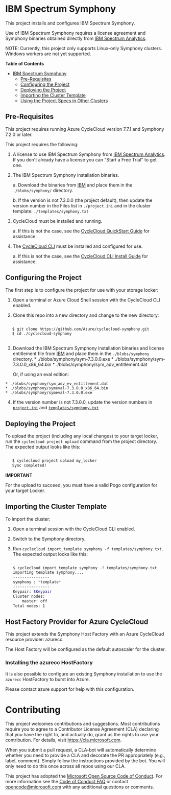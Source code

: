 # IBM Spectrum Symphony #

This project installs and configures IBM Spectrum Symphony.

Use of IBM Spectrum Symphony requires a license agreement and Symphony binaries obtained directly 
from [IBM Spectrum Analytics](https://www.ibm.com/us-en/marketplace/analytics-workload-management).


NOTE:
Currently, this project only supports Linux-only Symphony clusters.  Windows workers are not yet supported.

<!-- markdown-toc start - Don't edit this section. Run M-x markdown-toc-generate-toc again -->

**Table of Contents**

- [IBM Spectrum Symphony](#ibm-spectrum-symphony)
    - [Pre-Requisites](#pre-requisites)
    - [Configuring the Project](#configuring-the-project)
    - [Deploying the Project](#deploying-the-project)
    - [Importing the Cluster Template](#importing-the-cluster-template)
    - [Using the Project Specs in Other Clusters](#using-the-project-specs-in-other-clusters)

<!-- markdown-toc end -->


## Pre-Requisites ##

This project requires running Azure CycleCloud version 7.7.1 and Symphony 7.2.0 or later.

This project requires the following:

  1. A license to use IBM Spectrum Symphony from [IBM Spectrum Analytics](https://www.ibm.com/us-en/marketplace/analytics-workload-management).  If you don't already have a license you can "Start a Free Trial" to get one.
  
  2. The IBM Spectrum Symphony installation binaries.
  
     a. Download the binaries from [IBM](https://www.ibm.com/us-en/marketplace/analytics-workload-management) and place them in the `./blobs/symphony/` directory.
     
     b. If the version is not 7.3.0.0 (the project default), then update the version number in the Files list
        in `./project.ini` and in the cluster template: `./templates/symphony.txt`
     
  3. CycleCloud must be installed and running.

     a. If this is not the case, see the [CycleCloud QuickStart Guide](https://docs.microsoft.com/en-us/azure/cyclecloud/quickstart-install-cyclecloud) for
        assistance.

  4. The [CycleCloud CLI](https://docs.microsoft.com/en-us/azure/cyclecloud/install-cyclecloud-cli) must be installed and configured for use.
  
     a. If this is not the case, see the [CycleCloud CLI Install Guide](https://docs.microsoft.com/en-us/azure/cyclecloud/install-cyclecloud-cli) for
        assistance.


## Configuring the Project ##


The first step is to configure the project for use with your storage locker:

  1. Open a terminal or Azure Cloud Shell session with the CycleCloud CLI enabled.
  
  1. Clone this repo into a new directory and change to the new directory:

``` bash

   $ git clone https://github.com/Azure/cyclecloud-symphony.git
   $ cd ./cyclecloud-symphony
   
```
  3. Download the IBM Spectrum Symphony installation binaries and license entitlement file from [IBM](https://www.ibm.com/us-en/marketplace/analytics-workload-management) and place them in the `./blobs/symphony` directory.
    * ./blobs/symphony/sym-7.3.0.0.exe
    * ./blobs/symphony/sym-7.3.0.0_x86_64.bin
    * ./blobs/symphony/sym_adv_entitlement.dat
    
      Or, if using an eval edition:
      
    * ./blobs/symphony/sym_adv_ev_entitlement.dat
    * ./blobs/symphony/symeval-7.3.0.0_x86_64.bin
    * ./blobs/symphony/symeval-7.3.0.0.exe
    
  4. If the version number is not 7.3.0.0, update the version numbers in [`project.ini`](project.ini) and [`templates/symphony.txt`](templates/symphony.txt) 


## Deploying the Project ##


To upload the project (including any local changes) to your target locker, run the
`cyclecloud project upload` command from the project directory.  The expected output looks like
this:

``` bash

   $ cyclecloud project upload my_locker
   Sync completed!

```


**IMPORTANT**

For the upload to succeed, you must have a valid Pogo configuration for your target Locker.


## Importing the Cluster Template ##


To import the cluster:

 1. Open a terminal session with the CycleCloud CLI enabled.

 2. Switch to the Symphony directory.

 3. Run ``cyclecloud import_template symphony -f templates/symphony.txt``.
    The expected output looks like this:
    
    ``` bash
    
    $ cyclecloud import_template symphony -f templates/symphony.txt
    Importing template symphony....
    ----------------
    symphony : *template*
    ----------------
    Keypair: $Keypair
    Cluster nodes:
        master: off
    Total nodes: 1
    ```


## Host Factory Provider for Azure CycleCloud

This project extends the Symphony Host Factory with an Azure CycleCloud resource provider: azurecc.

The Host Factory will be configured as the default autoscaler for the cluster.

### Installing the azurecc HostFactory

It is also possible to configure an existing Symphony installation to use the `azurecc` HostFactory to 
burst into Azure.

Please contact azure support for help with this configuration.



# Contributing

This project welcomes contributions and suggestions.  Most contributions require you to agree to a
Contributor License Agreement (CLA) declaring that you have the right to, and actually do, grant us
the rights to use your contribution. For details, visit https://cla.microsoft.com.

When you submit a pull request, a CLA-bot will automatically determine whether you need to provide
a CLA and decorate the PR appropriately (e.g., label, comment). Simply follow the instructions
provided by the bot. You will only need to do this once across all repos using our CLA.

This project has adopted the [Microsoft Open Source Code of Conduct](https://opensource.microsoft.com/codeofconduct/).
For more information see the [Code of Conduct FAQ](https://opensource.microsoft.com/codeofconduct/faq/) or
contact [opencode@microsoft.com](mailto:opencode@microsoft.com) with any additional questions or comments.
